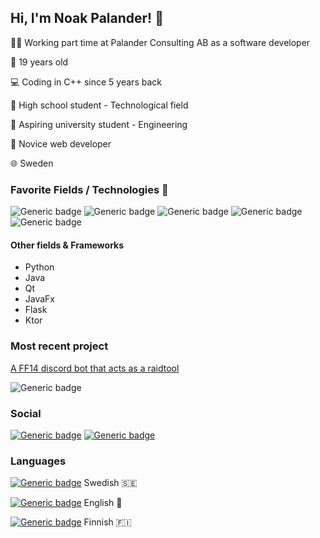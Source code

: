 ## Hi, I'm Noak Palander! :wave:

👨‍💼 Working part time at Palander Consulting AB as a software developer

👶 19 years old

💻 Coding in C++ since 5 years back

📖 High school student - Technological field

📝 Aspiring university student - Engineering

🌱 Novice web developer

🌐 Sweden


### Favorite Fields / Technologies 💖
![Generic badge](https://img.shields.io/badge/C%2B%2B-00599C?style=for-the-badge&logo=c%2B%2B&logoColor=white)
![Generic badge](https://img.shields.io/badge/Kotlin-0095D5?&style=for-the-badge&logo=kotlin&logoColor=orange)
![Generic badge](https://img.shields.io/badge/Arch_Linux-1793D1?style=for-the-badge&logo=arch-linux&logoColor=white)
![Generic badge](https://img.shields.io/badge/MongoDB-4EA94B?style=for-the-badge&logo=mongodb&logoColor=white)
![Generic badge](https://img.shields.io/badge/Android-3DDC84?style=for-the-badge&logo=android&logoColor=white)

#### Other fields & Frameworks
- Python
- Java
- Qt
- JavaFx
- Flask
- Ktor

### Most recent project
[A FF14 discord bot that acts as a raidtool](https://github.com/NoakPalander/Raidtool)

![Generic badge](https://img.shields.io/badge/Kotlin-0095D5?&style=for-the-badge&logo=kotlin&logoColor=orange)

### Social
[![Generic badge](https://img.shields.io/badge/LinkedIn-0077B5?style=for-the-badge&logo=linkedin&logoColor=white)](https://www.linkedin.com/in/noak-palander-88138b173/)
[![Generic badge](https://img.shields.io/badge/GitLab-330F63?style=for-the-badge&logo=gitlab&logoColor=white)](https://gitlab.com/0xVali)

### Languages
[![Generic badge](https://img.shields.io/badge/Native-GREEN.svg)](https://github.com/NoakPalander/) Swedish 🇸🇪

[![Generic badge](https://img.shields.io/badge/2nd-GREEN.svg)](https://github.com/NoakPalander/) English 🏴󠁧󠁢󠁥󠁮󠁧󠁿

[![Generic badge](https://img.shields.io/badge/3d-blue.svg)](https://github.com/NoakPalander/) Finnish 🇫🇮
